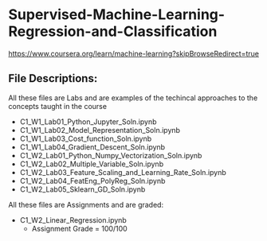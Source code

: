 # Supervised-Machine-Learning-Regression-and-Classification
https://www.coursera.org/learn/machine-learning?skipBrowseRedirect=true

## File Descriptions:
All these files are Labs and are examples of the techincal approaches to the concepts taught in the course
- C1_W1_Lab01_Python_Jupyter_Soln.ipynb
- C1_W1_Lab02_Model_Representation_Soln.ipynb
- C1_W1_Lab03_Cost_function_Soln.ipynb
- C1_W1_Lab04_Gradient_Descent_Soln.ipynb
- C1_W2_Lab01_Python_Numpy_Vectorization_Soln.ipynb
- C1_W2_Lab02_Multiple_Variable_Soln.ipynb
- C1_W2_Lab03_Feature_Scaling_and_Learning_Rate_Soln.ipynb
- C1_W2_Lab04_FeatEng_PolyReg_Soln.ipynb
- C1_W2_Lab05_Sklearn_GD_Soln.ipynb

All these files are Assignments and are graded:
- C1_W2_Linear_Regression.ipynb
  - Assignment Grade = 100/100
